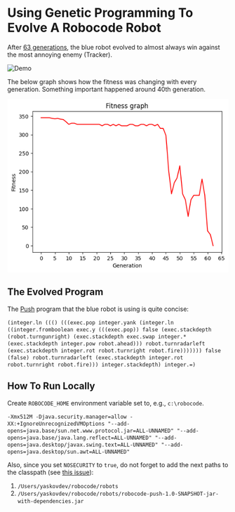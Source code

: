 # Using Genetic Programming To Evolve A Robocode Robot

After [63 generations](https://drive.google.com/file/d/11Fd7qNRI3scFRmmJYgjMypMR51-LiJdI/view?usp=sharing), the blue robot evolved to almost always win against the most annoying enemy (Tracker).

![Demo](demo.gif)

The below graph shows how the fitness was changing with every generation. Something important happened around 40th generation.

![Fitness](fitness.png)

## The Evolved Program

The [Push](http://pushlanguage.org/) program that the blue robot is using is quite concise:

```push
(integer.ln ((() (((exec.pop integer.yank (integer.ln ((integer.fromboolean exec.y (((exec.pop)) false (exec.stackdepth (robot.turngunright) (exec.stackdepth exec.swap integer.* (exec.stackdepth integer.pow robot.ahead))) robot.turnradarleft (exec.stackdepth integer.rot robot.turnright robot.fire))))))) false (false) robot.turnradarleft (exec.stackdepth integer.rot robot.turnright robot.fire))) integer.stackdepth) integer.=)
```

## How To Run Locally

Create `ROBOCODE_HOME` environment variable set to, e.g., `c:\robocode`.

```
-Xmx512M -Djava.security.manager=allow -XX:+IgnoreUnrecognizedVMOptions "--add-opens=java.base/sun.net.www.protocol.jar=ALL-UNNAMED" "--add-opens=java.base/java.lang.reflect=ALL-UNNAMED" "--add-opens=java.desktop/javax.swing.text=ALL-UNNAMED" "--add-opens=java.desktop/sun.awt=ALL-UNNAMED"
```

Also, since you set `NOSECURITY` to `true`, do not forget to add the next paths to the classpath (see [this issue](https://github.com/robo-code/robocode/commit/cb4e948b7722a897324cdca153576e9f9697898f#diff-2b9254a38f11c2272a48fc059aadb7a0417e84673c531b51686fdf5779c780a8)):

1. `/Users/yaskovdev/robocode/robots`
2. `/Users/yaskovdev/robocode/robots/robocode-push-1.0-SNAPSHOT-jar-with-dependencies.jar`
